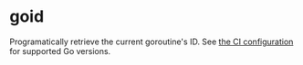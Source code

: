 # goid

Programatically retrieve the current goroutine's ID. See [the CI
configuration](.travis.yml) for supported Go versions.
